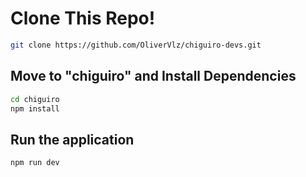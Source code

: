 # Clone This Repo! 

```bash
git clone https://github.com/OliverVlz/chiguiro-devs.git
```

## Move to "chiguiro" and Install Dependencies

```bash
cd chiguiro
npm install
```

## Run the application

```bash
npm run dev
```